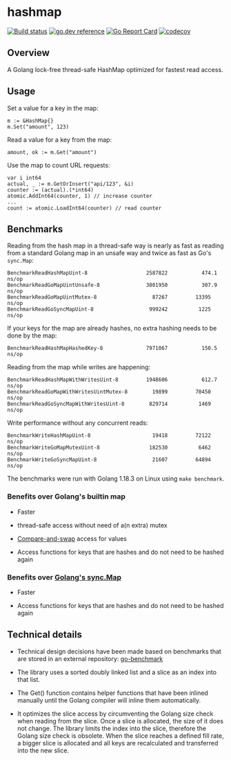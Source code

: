 # hashmap

[![Build status](https://github.com/cornelk/hashmap/actions/workflows/go.yaml/badge.svg?branch=main)](https://github.com/cornelk/hashmap/actions)
[![go.dev reference](https://img.shields.io/badge/go.dev-reference-007d9c?logo=go&logoColor=white&style=flat-square)](https://pkg.go.dev/github.com/cornelk/hashmap)
[![Go Report Card](https://goreportcard.com/badge/github.com/cornelk/hashmap)](https://goreportcard.com/report/github.com/cornelk/hashmap)
[![codecov](https://codecov.io/gh/cornelk/hashmap/branch/main/graph/badge.svg?token=NS5UY28V3A)](https://codecov.io/gh/cornelk/hashmap)

## Overview

A Golang lock-free thread-safe HashMap optimized for fastest read access.

## Usage

Set a value for a key in the map:

```
m := &HashMap{}
m.Set("amount", 123)
```

Read a value for a key from the map:
```
amount, ok := m.Get("amount")
```

Use the map to count URL requests:
```
var i int64
actual, _ := m.GetOrInsert("api/123", &i)
counter := (actual).(*int64)
atomic.AddInt64(counter, 1) // increase counter
...
count := atomic.LoadInt64(counter) // read counter
```

## Benchmarks

Reading from the hash map in a thread-safe way is nearly as fast as reading from a standard Golang map
in an unsafe way and twice as fast as Go's `sync.Map`:

```
BenchmarkReadHashMapUint-8                	 2587822	       474.1 ns/op
BenchmarkReadGoMapUintUnsafe-8            	 3801950	       307.9 ns/op
BenchmarkReadGoMapUintMutex-8             	   87267	     13395 ns/op
BenchmarkReadGoSyncMapUint-8              	  999242	      1225 ns/op
```

If your keys for the map are already hashes, no extra hashing needs to be done by the map:

```
BenchmarkReadHashMapHashedKey-8           	 7971067	       150.5 ns/op
```

Reading from the map while writes are happening:
```
BenchmarkReadHashMapWithWritesUint-8      	 1948606	       612.7 ns/op
BenchmarkReadGoMapWithWritesUintMutex-8   	   19899	     70450 ns/op
BenchmarkReadGoSyncMapWithWritesUint-8    	  829714	      1469 ns/op
```

Write performance without any concurrent reads:

```
BenchmarkWriteHashMapUint-8               	   19418	     72122 ns/op
BenchmarkWriteGoMapMutexUint-8            	  182530	      6462 ns/op
BenchmarkWriteGoSyncMapUint-8             	   21607	     64894 ns/op
```

The benchmarks were run with Golang 1.18.3 on Linux using `make benchmark`.

### Benefits over Golang's builtin map

* Faster

* thread-safe access without need of a(n extra) mutex

* [Compare-and-swap](https://en.wikipedia.org/wiki/Compare-and-swap) access for values

* Access functions for keys that are hashes and do not need to be hashed again

### Benefits over [Golang's sync.Map](https://golang.org/pkg/sync/#Map)

* Faster

* Access functions for keys that are hashes and do not need to be hashed again

## Technical details

* Technical design decisions have been made based on benchmarks that are stored in an external repository:
  [go-benchmark](https://github.com/cornelk/go-benchmark)

* The library uses a sorted doubly linked list and a slice as an index into that list.

* The Get() function contains helper functions that have been inlined manually until the Golang compiler will inline them automatically.

* It optimizes the slice access by circumventing the Golang size check when reading from the slice.
  Once a slice is allocated, the size of it does not change.
  The library limits the index into the slice, therefore the Golang size check is obsolete.
  When the slice reaches a defined fill rate, a bigger slice is allocated and all keys are recalculated and transferred into the new slice.
